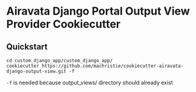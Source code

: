 
# Airavata Django Portal Output View Provider Cookiecutter

## Quickstart


    cd custom_django_app/custom_django_app/
    cookiecutter https://github.com/machristie/cookiecutter-airavata-django-output-view.git -f

`-f` is needed because output_views/ directory should already exist
